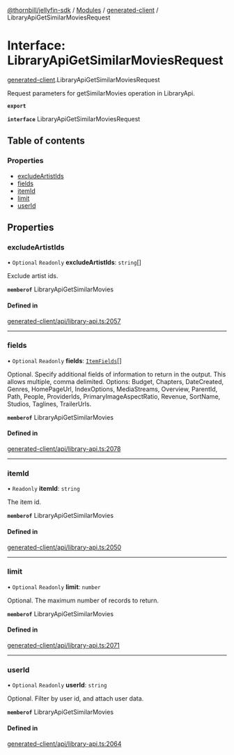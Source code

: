 [@thornbill/jellyfin-sdk](../README.md) / [Modules](../modules.md) / [generated-client](../modules/generated_client.md) / LibraryApiGetSimilarMoviesRequest

# Interface: LibraryApiGetSimilarMoviesRequest

[generated-client](../modules/generated_client.md).LibraryApiGetSimilarMoviesRequest

Request parameters for getSimilarMovies operation in LibraryApi.

**`export`**

**`interface`** LibraryApiGetSimilarMoviesRequest

## Table of contents

### Properties

- [excludeArtistIds](generated_client.LibraryApiGetSimilarMoviesRequest.md#excludeartistids)
- [fields](generated_client.LibraryApiGetSimilarMoviesRequest.md#fields)
- [itemId](generated_client.LibraryApiGetSimilarMoviesRequest.md#itemid)
- [limit](generated_client.LibraryApiGetSimilarMoviesRequest.md#limit)
- [userId](generated_client.LibraryApiGetSimilarMoviesRequest.md#userid)

## Properties

### excludeArtistIds

• `Optional` `Readonly` **excludeArtistIds**: `string`[]

Exclude artist ids.

**`memberof`** LibraryApiGetSimilarMovies

#### Defined in

[generated-client/api/library-api.ts:2057](https://github.com/thornbill/jellyfin-sdk-typescript/blob/03092f3/src/generated-client/api/library-api.ts#L2057)

___

### fields

• `Optional` `Readonly` **fields**: [`ItemFields`](../enums/generated_client.ItemFields.md)[]

Optional. Specify additional fields of information to return in the output. This allows multiple, comma delimited. Options: Budget, Chapters, DateCreated, Genres, HomePageUrl, IndexOptions, MediaStreams, Overview, ParentId, Path, People, ProviderIds, PrimaryImageAspectRatio, Revenue, SortName, Studios, Taglines, TrailerUrls.

**`memberof`** LibraryApiGetSimilarMovies

#### Defined in

[generated-client/api/library-api.ts:2078](https://github.com/thornbill/jellyfin-sdk-typescript/blob/03092f3/src/generated-client/api/library-api.ts#L2078)

___

### itemId

• `Readonly` **itemId**: `string`

The item id.

**`memberof`** LibraryApiGetSimilarMovies

#### Defined in

[generated-client/api/library-api.ts:2050](https://github.com/thornbill/jellyfin-sdk-typescript/blob/03092f3/src/generated-client/api/library-api.ts#L2050)

___

### limit

• `Optional` `Readonly` **limit**: `number`

Optional. The maximum number of records to return.

**`memberof`** LibraryApiGetSimilarMovies

#### Defined in

[generated-client/api/library-api.ts:2071](https://github.com/thornbill/jellyfin-sdk-typescript/blob/03092f3/src/generated-client/api/library-api.ts#L2071)

___

### userId

• `Optional` `Readonly` **userId**: `string`

Optional. Filter by user id, and attach user data.

**`memberof`** LibraryApiGetSimilarMovies

#### Defined in

[generated-client/api/library-api.ts:2064](https://github.com/thornbill/jellyfin-sdk-typescript/blob/03092f3/src/generated-client/api/library-api.ts#L2064)
